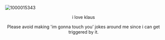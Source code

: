 ![1000015343](https://github.com/user-attachments/assets/e1fd2682-152f-4f82-b1d2-49467609601e)




<p align="center">i love klaus
<p align="center">Please avoid making 'im gonna touch you’ jokes around me since i can get triggered by it.
  
